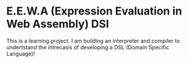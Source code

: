 # E.E.W.A (Expression Evaluation in Web Assembly) DSl

This is a learning project. I am building an interpreter and compiler to undertstand the intrecasis of developing a DSL (Domain Specific Language)!
